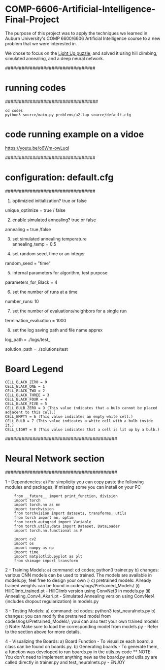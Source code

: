 # COMP-6606-Artificial-Intelligence-Final-Project
The purpose of this project was to apply the techniques we learned in Auburn University's COMP 6600/6606 Artificial Intelligence course to a new problem that we were interested in.

We chose to focus on the [Light Up puzzle](https://en.wikipedia.org/wiki/Light_Up_(puzzle)), and solved it using hill climbing, simulated annealing, and a deep neural network.

#################################
#       running codes  	#
##################################

	cd codes
	python3 source/main.py problems/a2.lup source/default.cfg

# 	code running example on a vidoe	#

https://youtu.be/o6Wm-owLuqI

#################################
#       configuration:  	default.cfg			#
#################################

1. optimizied initialization?  true or false	

unique_optimize = true / false

2. enable simulated annealing?  true or false	 

annealing = true /false

3. set simulated annealing temperature	 
annealing_temp = 0.5

4. set random seed, time or an integer	 

random_seed = "time"

5. internal parameters for algorithm, test purpose   

parameters_for_Black = 4

6.  set the number of runs  at a time    

number_runs: 10

7.   set the number of evaluations/neighbors for a single run    

termination_evaluation =  1000

8.	set the log saving path and file name apprex 	

log_path = ./logs/test_

solution_path = ./solutions/test


# Board Legend #

	CELL_BLACK_ZERO = 0
	CELL_BLACK_ONE = 1
	CELL_BLACK_TWO = 2
	CELL_BLACK_THREE = 3
	CELL_BLACK_FOUR = 4
	CELL_BLACK_FIVE = 5
	CELL_BULB_ZERO = 9 (This value indicates that a bulb cannot be placed adjacent to this cell.)
	CELL_EMPTY = 6 (This value indicates an empty white cell.)
	CELL_BULB = 7 (This value indicates a white cell with a bulb inside it.)
	CELL_LIGHT = 8 (This value indicates that a cell is lit up by a bulb.)


#########################################
#       Neural Network section  	#
#########################################

1 - Dependencies:
	a) For simplicity you can copy paste the following modules and packages, if missing some you can install on your PC

		from __future__ import print_function, division
		import torch
		import torch.nn as nn
		import torchvision
		from torchvision import datasets, transforms, utils
		from torch import nn, optim
		from torch.autograd import Variable
		from torch.utils.data import Dataset, DataLoader
		import torch.nn.functional as F
			
		import cv2
		import os
		import numpy as np
		import time
		import matplotlib.pyplot as plt
		from skimage import transform

2 - Training Models:
	a) command: cd codes; python3 trainer.py
	b) changes: various CNN models can be used to trained. The models are available in models.py; feel free to design your own :)
	c) pretrained models: Already trained weights can be found in codes/logs/Pretrained_Models/
		(i)  HillClimb_trained.pt - HillClimb version using ConvNet3 in models.py
		(ii) Annealing_Conv4_Akari.pt - Simulated Annealing version using ConvNet4 (includes dropout regularization) in models.py

3 - Testing Models:
	a) command: cd codes; python3 test_neuralnets.py
	b) changes: you can modify the pretrained model from codes/logs/Pretrained_Models/; youi can also test your own trained models :)
	Note: Make sure to load the corresponding model from models.py - Refer to the section above for more details.

4 - Visualizing the Boards: 
	a) Board Function -    To visualize each board, a class can be found on boards.py. 
	b) Generating boards - To generate them, a function was developed to run boards.py in the utils.py code
	** NOTE: You don't need to implement anything new as the board.py and utils.py are called directly in trainer.py and test_neuralnets.py - ENJOY
